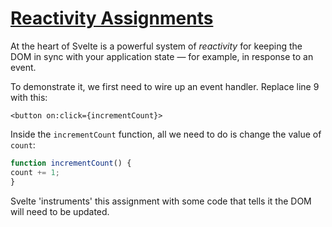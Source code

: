 # [Reactivity  Assignments](https://svelte.dev/tutorial/reactive-assignments)

At the heart of Svelte is a powerful system of _reactivity_ for keeping the DOM in sync with your application state — for example, in response to an event.

To demonstrate it, we first need to wire up an event handler. Replace line 9 with this:

```svelte
<button on:click={incrementCount}>
```

Inside the `incrementCount` function, all we need to do is change the value of `count`:

```js
function incrementCount() {
count += 1;
}
```

Svelte 'instruments' this assignment with some code that tells it the DOM will need to be updated.